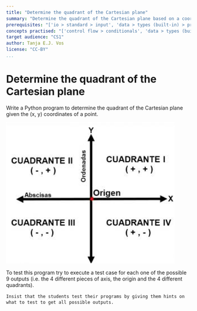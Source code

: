 ```yaml
---
title: "Determine the quadrant of the Cartesian plane"
summary: "Determine the quadrant of the Cartesian plane based on a coordinate."
prerequisites: "['io > standard > input', 'data > types (built-in) > primitive > numeric', 'imperative programming > variables > variable declaration', 'imperative programming > variables > assignment']"
concepts practised: "['control flow > conditionals', 'data > types (built-in) > composite > sets', 'expressions > operators > relational operators']"
target audience: "CS1"
author: Tanja E.J. Vos
license: "CC-BY"
...
```


# Determine the quadrant of the Cartesian plane





Write a Python program to determine the quadrant of the Cartesian
plane given the (x, y) coordinates of a point.

![image](images/cuadrant.png)

To test this program try to execute a test case for each one of the
possible 9 outputs (i.e. the 4 different pieces of axis, the origin
and the 4 different quadrants).

```testruntile
Insist that the students test their programs by giving them hints on
what to test to get all possible outputs.
```
